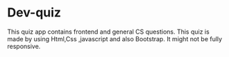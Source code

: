 # Dev-quiz
This quiz app contains frontend and general CS questions. 
This quiz is made by using Html,Css ,javascript and also Bootstrap.
It might not be fully responsive.

